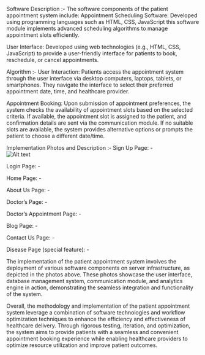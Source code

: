 Software Description :-
The software components of the patient appointment system include: 
Appointment Scheduling Software: Developed using programming languages such as HTML, CSS, JavaScript this software module implements advanced scheduling algorithms to manage appointment slots efficiently. 

User Interface: 
Developed using web technologies (e.g., HTML, CSS, JavaScript) to provide a user-friendly interface for patients to book, reschedule, or cancel appointments. 

Algorithm :-
User Interaction: 
Patients access the appointment system through the user interface via desktop computers, laptops, tablets, or smartphones. 
They navigate the interface to select their preferred appointment date, time, and healthcare 
provider. 

Appointment Booking: 
Upon submission of appointment preferences, the system checks the availability of appointment slots based on the selected criteria. 
If available, the appointment slot is assigned to the patient, and confirmation details are sent via the communication module. 
If no suitable slots are available, the system provides alternative options or prompts the patient to choose a different date/time. 

Implementation Photos and Description :-
Sign Up Page: -  
![Alt text]([URL](https://res.cloudinary.com/dwreqec8n/image/upload/v1722445443/1_lis8nu.png))


  

Login Page: -  

 

  

Home Page: -  

 

  

  

  

About Us Page: -  

 

  

  

Doctor’s Page: -  

 

  

  

Doctor’s Appointment Page: -  

 

  

 

   

Blog Page: -  

 

   

Contact Us Page: -  

 

Disease Page (special feature): -  

 

  

The implementation of the patient appointment system involves the deployment of various software components on server infrastructure, as depicted in the photos above. These photos showcase the user interface, database management system, communication module, and analytics engine in action, demonstrating the seamless integration and functionality of the system.  

  

Overall, the methodology and implementation of the patient appointment system leverage a combination of software technologies and workflow optimization techniques to enhance the efficiency and effectiveness of healthcare delivery. Through rigorous testing, iteration, and optimization, the system aims to provide patients with a seamless and convenient appointment booking experience while enabling healthcare providers to optimize resource utilization and improve patient outcomes.  






